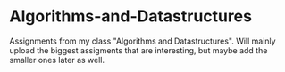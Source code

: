 # Algorithms-and-Datastructures
Assignments from my class "Algorithms and Datastructures". Will mainly upload the biggest assigments that are interesting, but maybe add the smaller ones later as well.
